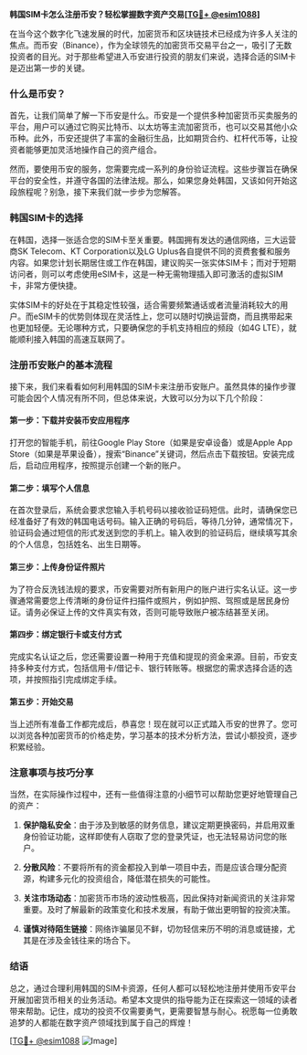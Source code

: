 **韩国SIM卡怎么注册币安？轻松掌握数字资产交易[[TG💪+ @esim1088](https://t.me/s/esim1088)]**

在当今这个数字化飞速发展的时代，加密货币和区块链技术已经成为许多人关注的焦点。而币安（Binance），作为全球领先的加密货币交易平台之一，吸引了无数投资者的目光。对于那些希望进入币安进行投资的朋友们来说，选择合适的SIM卡是迈出第一步的关键。

### 什么是币安？

首先，让我们简单了解一下币安是什么。币安是一个提供多种加密货币买卖服务的平台，用户可以通过它购买比特币、以太坊等主流加密货币，也可以交易其他小众币种。此外，币安还提供了丰富的金融衍生品，比如期货合约、杠杆代币等，让投资者能够更加灵活地操作自己的资产组合。

然而，要使用币安的服务，您需要完成一系列的身份验证流程。这些步骤旨在确保平台的安全性，并遵守各国的法律法规。那么，如果您身处韩国，又该如何开始这段旅程呢？别急，接下来我们就一步步为您解答。

### 韩国SIM卡的选择

在韩国，选择一张适合您的SIM卡至关重要。韩国拥有发达的通信网络，三大运营商SK Telecom、KT Corporation以及LG Uplus各自提供不同的资费套餐和服务内容。如果您计划长期居住或工作在韩国，建议购买一张实体SIM卡；而对于短期访问者，则可以考虑使用eSIM卡，这是一种无需物理插入即可激活的虚拟SIM卡，非常方便快捷。

实体SIM卡的好处在于其稳定性较强，适合需要频繁通话或者流量消耗较大的用户。而eSIM卡的优势则体现在灵活性上，您可以随时切换运营商，而且携带起来也更加轻便。无论哪种方式，只要确保您的手机支持相应的频段（如4G LTE），就能顺利接入韩国的高速互联网了。

### 注册币安账户的基本流程

接下来，我们来看看如何利用韩国的SIM卡来注册币安账户。虽然具体的操作步骤可能会因个人情况有所不同，但总体来说，大致可以分为以下几个阶段：

#### 第一步：下载并安装币安应用程序

打开您的智能手机，前往Google Play Store（如果是安卓设备）或是Apple App Store（如果是苹果设备），搜索“Binance”关键词，然后点击下载按钮。安装完成后，启动应用程序，按照提示创建一个新的账户。

#### 第二步：填写个人信息

在首次登录后，系统会要求您输入手机号码以接收验证码短信。此时，请确保您已经准备好了有效的韩国电话号码。输入正确的号码后，等待几分钟，通常情况下，验证码会通过短信的形式发送到您的手机上。输入收到的验证码后，继续填写其余的个人信息，包括姓名、出生日期等。

#### 第三步：上传身份证件照片

为了符合反洗钱法规的要求，币安需要对所有新用户的账户进行实名认证。这一步骤通常需要您上传清晰的身份证件扫描件或照片，例如护照、驾照或是居民身份证。请务必保证上传的文件真实有效，否则可能导致账户被冻结甚至关闭。

#### 第四步：绑定银行卡或支付方式

完成实名认证之后，您还需要设置一种用于充值和提现的资金来源。目前，币安支持多种支付方式，包括信用卡/借记卡、银行转账等。根据您的需求选择合适的选项，并按照指引完成绑定手续。

#### 第五步：开始交易

当上述所有准备工作都完成后，恭喜您！现在就可以正式踏入币安的世界了。您可以浏览各种加密货币的价格走势，学习基本的技术分析方法，尝试小额投资，逐步积累经验。

### 注意事项与技巧分享

当然，在实际操作过程中，还有一些值得注意的小细节可以帮助您更好地管理自己的资产：

1. **保护隐私安全**：由于涉及到敏感的财务信息，建议定期更换密码，并启用双重身份验证功能，这样即使有人窃取了您的登录凭证，也无法轻易访问您的账户。
   
2. **分散风险**：不要将所有的资金都投入到单一项目中去，而是应该合理分配资源，构建多元化的投资组合，降低潜在损失的可能性。

3. **关注市场动态**：加密货币市场的波动性极高，因此保持对新闻资讯的关注非常重要。及时了解最新的政策变化和技术发展，有助于做出更明智的投资决策。

4. **谨慎对待陌生链接**：网络诈骗屡见不鲜，切勿轻信来历不明的消息或链接，尤其是在涉及金钱往来的场合下。

### 结语

总之，通过合理利用韩国的SIM卡资源，任何人都可以轻松地注册并使用币安平台开展加密货币相关的业务活动。希望本文提供的指导能为正在探索这一领域的读者带来帮助。记住，成功的投资不仅需要勇气，更需要智慧与耐心。祝愿每一位勇敢追梦的人都能在数字资产领域找到属于自己的辉煌！

[[TG💪+ @esim1088](https://t.me/s/esim1088) ![Image](https://i.postimg.cc/4NQfJmqS/Snipaste-2025-05-13-00-14-12.png)]